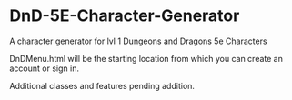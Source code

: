 # DnD-5E-Character-Generator
A character generator for lvl 1 Dungeons and Dragons 5e Characters

DnDMenu.html will be the starting location from which you can create an account or sign in.


Additional classes and features pending addition.
